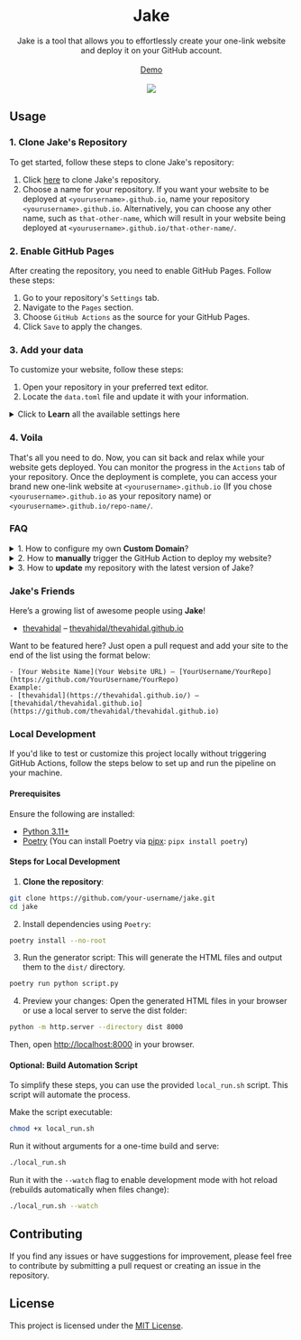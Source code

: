 <h1 align="center">
  Jake
</h1>

<div align="center">
  Jake is a tool that allows you to effortlessly create your one-link website and deploy it on your GitHub account.
  <br />
  <br />
  <a href="https://thevahidal.github.io/jake">Demo</a>
  <br />
  <br />
  <a href="https://thevahidal.github.io/jake">
      <img src='docs/demo.png' style="">
  </a>
</div>

## Usage

### 1. Clone Jake's Repository

To get started, follow these steps to clone Jake's repository:

1. Click [here](https://github.com/thevahidal/jake/fork) to clone Jake's repository.
2. Choose a name for your repository. If you want your website to be deployed at `<yourusername>.github.io`, name your repository `<yourusername>.github.io`. Alternatively, you can choose any other name, such as `that-other-name`, which will result in your website being deployed at `<yourusername>.github.io/that-other-name/`.

### 2. Enable GitHub Pages

After creating the repository, you need to enable GitHub Pages. Follow these steps:

1. Go to your repository's `Settings` tab.
2. Navigate to the `Pages` section.
3. Choose `GitHub Actions` as the source for your GitHub Pages.
4. Click `Save` to apply the changes.

### 3. Add your data

To customize your website, follow these steps:

1. Open your repository in your preferred text editor.
2. Locate the `data.toml` file and update it with your information.

<details>
<summary>Click to <b>Learn</b> all the available settings here</summary>

#### General Information

- `name`: Your name (e.g., "Vahid Al")
- `description`: A brief bio about yourself (e.g., "Software Developer and passionate about creating things")
- `keywords`: Keywords for the keywords meta tag (e.g., "python, javascript, go")
- `image`: The file address of your avatar. Place your avatar inside the `dist/img/` folder (e.g., "me.jpeg" - Note that the `/dist/img/` address is not included)
- `theme`: Choose your website theme: "dark" or "light" (e.g., "dark")
- `primary_color`: Specify your website's primary color using a hexadecimal color code (e.g., "#00897b")
- `text_align`: Specify the text alignment for your website: "right", "left" or "center" (e.g., "center")
- `gtag_id`: Your Google Analytics tracking ID (e.g., "G-33WB8LVHR6")
- `base_url`: The base URL for your website, mentioned in **1. Create a Repository** step (e.g., <https://thevahidal.github.io/jake>)

#### Sections

You can add multiple sections based on your requirements.
For example, you may want a section for your projects, another for your social media links, and another for your merchandise products.

Each section is defined using `[[sections]]` and has the following components:

- `title`: The title of the section (e.g., "Projects")
- `description`: A brief description of the section (e.g., "Here are some of my projects")
- `direction`: The direction of the section: "row" or "column" (e.g., "row")
- `item_style`: The style of the items in the section: "outline" or "filled" (e.g., "outline")
- `items`: The items associated with the section.

#### Items

Each item is defined using `[[sections.items]]` and has the following components:

- `title`: The title of the item (e.g., "Soul")
- `description`: A brief description of the item (e.g., "An SQLite REST and Real-time server")
- `url`: The URL associated with the item (e.g., "<https://github.com/thevahidal/soul>")

</details>

### 4. Voila

That's all you need to do. Now, you can sit back and relax while your website gets deployed. You can monitor the progress in the `Actions` tab of your repository. Once the deployment is complete, you can access your brand new one-link website at `<yourusername>.github.io` (If you chose `<yourusername>.github.io` as your repository name) or `<yourusername>.github.io/repo-name/`.

### FAQ

<details>
<summary>1. How to configure my own <b>Custom Domain</b>?</summary>

If you want to use your custom domain for your website hosted on GitHub Pages, it's a straightforward process. Just follow these steps:

1. Go to the **Settings** tab of your GitHub repository.
2. Select **Pages** tab in the sidebar.
3. Under the **Custom domain** section, enter your desired domain name.
4. Click **Save**.

That's it! Your GitHub Pages site will now be accessible using your custom domain.

For more detailed instructions and information on using a custom domain with GitHub Pages, you can refer to the [official GitHub Docs](https://docs.github.com/en/pages/configuring-a-custom-domain-for-your-github-pages-site).

</details>

<details>
<summary>2. How to <b>manually</b> trigger the GitHub Action to deploy my website?</summary>

1. In your repository, navigate to the "Actions" tab.
2. Look for the workflow named "Deploy Jake Website to GitHub Pages" in the list of workflows.
3. If you see an alert stating "This workflow has a workflow_dispatch event trigger," it means you can manually trigger the workflow.
4. Click on the "Run Workflow" button. A new window will appear.
5. Within the new window, click on the green "Run Workflow" button.
6. GitHub Actions will initiate the deployment process for your static content to GitHub Pages.

</details>

<details>
<summary>3. How to <b>update</b> my repository with the latest version of Jake?</summary>

Since Jake is a template repository, users who create repositories from it won't automatically receive updates when changes are made to the original template. To update your repository with the latest changes while preserving your custom data (such as the `data.toml` file), follow these steps:

1. **Create a backup of your custom data:**

   - Before updating, make sure to back up the `data.toml` file or any other files that contain your specific customizations, as these may be overwritten during the update process.

2. **Sync with the latest version of Jake:**

   - In your repository, click on the "GitHub Desktop" or use the command line to fetch the latest changes from the original template.
   - You can do this by adding the original repository as a remote:

     ```bash
     git remote add upstream https://github.com/thevahidal/jake.git
     git fetch upstream
     git merge upstream/main
     ```

   - This will merge the latest changes from the Jake template into your repository.

3. **Resolve any conflicts:**

   - If there are conflicts, especially in files like `data.toml`, you’ll need to manually merge the updates from the template with your custom data. The `data.toml` file is where your personal data is stored, so be careful not to overwrite your custom settings.

4. **Push the changes:**

   - Once you've resolved any conflicts, commit the changes and push them back to your repository.

5. **Review your site:**
   - After updating, review your website to ensure everything is still functioning as expected. You can monitor the progress of the update in the "Actions" tab of your repository.

By following these steps, you can ensure that your repository stays up to date with the latest improvements from the Jake template while preserving your personal customizations.

</details>

### Jake's Friends

Here’s a growing list of awesome people using **Jake**!  

- [thevahidal](https://thevahidal.github.io/) – [thevahidal/thevahidal.github.io](https://github.com/thevahidal/thevahidal.github.io)

Want to be featured here? Just open a pull request and add your site to the end of the list using the format below:

```
- [Your Website Name](Your Website URL) – [YourUsername/YourRepo](https://github.com/YourUsername/YourRepo)
Example:
- [thevahidal](https://thevahidal.github.io/) – [thevahidal/thevahidal.github.io](https://github.com/thevahidal/thevahidal.github.io)
```

### Local Development

If you'd like to test or customize this project locally without triggering GitHub Actions, follow the steps below to set up and run the pipeline on your machine.

#### Prerequisites

Ensure the following are installed:

- [Python 3.11+](https://www.python.org/)
- [Poetry](https://python-poetry.org/) (You can install Poetry via [pipx](https://pypa.github.io/pipx/): `pipx install poetry`)

#### Steps for Local Development

1. **Clone the repository**:

```bash
git clone https://github.com/your-username/jake.git
cd jake
```

2. Install dependencies using `Poetry`:

```bash
poetry install --no-root
```

3. Run the generator script: This will generate the HTML files and output them to the `dist/` directory.

```bash
poetry run python script.py
```

4. Preview your changes: Open the generated HTML files in your browser or use a local server to serve the dist folder:

```bash
python -m http.server --directory dist 8000
```

Then, open [http://localhost:8000](http://localhost:8000) in your browser.

#### Optional: Build Automation Script

To simplify these steps, you can use the provided `local_run.sh` script. This script will automate the process.

Make the script executable:

```bash
chmod +x local_run.sh
```

Run it without arguments for a one-time build and serve:

```bash
./local_run.sh
```

Run it with the `--watch` flag to enable development mode with hot reload (rebuilds automatically when files change):

```bash
./local_run.sh --watch
```

## Contributing

If you find any issues or have suggestions for improvement, please feel free to contribute by submitting a pull request or creating an issue in the repository.

## License

This project is licensed under the [MIT License](LICENSE).
